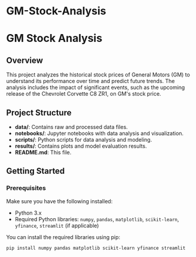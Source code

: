 # GM-Stock-Analysis
# GM Stock Analysis

## Overview
This project analyzes the historical stock prices of General Motors (GM) to understand its performance over time and predict future trends. The analysis includes the impact of significant events, such as the upcoming release of the Chevrolet Corvette C8 ZR1, on GM's stock price.

## Project Structure
- **data/**: Contains raw and processed data files.
- **notebooks/**: Jupyter notebooks with data analysis and visualization.
- **scripts/**: Python scripts for data analysis and modeling.
- **results/**: Contains plots and model evaluation results.
- **README.md**: This file.

## Getting Started

### Prerequisites
Make sure you have the following installed:
- Python 3.x
- Required Python libraries: `numpy`, `pandas`, `matplotlib`, `scikit-learn`, `yfinance`, `streamlit` (if applicable)

You can install the required libraries using pip:
```bash
pip install numpy pandas matplotlib scikit-learn yfinance streamlit
